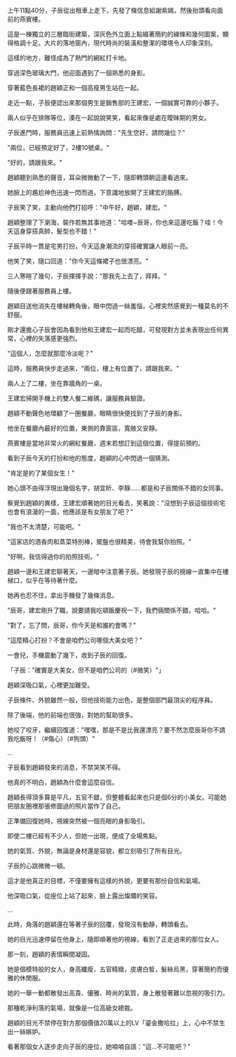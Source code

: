 上午11點40分，子辰從出租車上走下，先發了條信息給謝紫嫣，然後抬頭看向面前的燕賓樓。

這是一棟獨立的三層臨街建築，深灰色外立面上點綴著簡約的線條和幾何圖案，顯得格調十足。大片的落地窗內，現代時尚的裝潢和整潔的環境令人印象深刻。

這樣的地方，難怪成為了熱門的網紅打卡地。

穿過深色玻璃大門，他迎面遇到了一個熟悉的身影。

穿著藍色長裙的趙穎正和一個高瘦男生站在一起。

走近一點，子辰便認出來那個男生是銷售部的王建宏，一個誠實可靠的小夥子。

兩人似乎在排隊等位，湊在一起說說笑笑，看起來像是處在曖昧期的男女。

子辰進門時，服務員迅速上前熱情詢問："先生您好，請問幾位？"

"兩位，已經預定好了，2樓10號桌。"

"好的，請跟我來。"

趙穎聽到熟悉的聲音，耳朵微微動了一下，隨即轉頭朝這邊看過來。

她臉上的尷尬神色迅速一閃而過，下意識地放開了王建宏的胳膊。

子辰笑了笑，主動向他們打招呼："中午好，趙穎，建宏。"

趙穎整理了下瀏海，裝作若無其事地道："哈喽~辰哥，你也來這邊吃飯？哇！今天這身穿搭真帥，髮型也不錯！"

子辰平時一貫是宅男打扮，今天這身潮流的穿搭確實讓人眼前一亮。

他笑了笑，隨口回道："你今天這條裙子也很漂亮。"

三人寒暄了幾句，子辰揮揮手說："那我先上去了，拜拜。"

隨後便跟著服務員上樓。

趙穎目送他消失在樓梯轉角後，眼中閃過一絲羞惱，心裡突然感覺到一種莫名的不舒服。

剛才還擔心子辰會因為看到他和王建宏一起而吃醋，可發現對方並未表現出任何異常，心裡的失落感更強烈。

"這個人，怎麼就那麼冷淡呢？"

這時，服務員快步走過來，"兩位，樓上有位置了，請跟我來。"

兩人上了二樓，坐在靠牆角的一桌。

王建宏掃開手機上的雙人餐二維碼，讓服務員驗證。

趙穎不動聲色地環顧了一圈餐廳，眼睛很快便找到了子辰的身影。

他坐在餐廳內最好的位置，東側的靠窗區，寬敞又安靜。

燕賓樓是當地非常火的網紅餐廳，週末若想訂到這個位置，得提前預約。

看到子辰今天的打扮和他的態度，趙穎的心中閃過一個猜測。

"肯定是約了某個女生！"

她心頭不由得浮現出幾個名字，胡宜盺、李靜……都是和子辰關係不錯的女同事。

察覺到趙穎的異樣，王建宏順著她的目光看去，笑著說："沒想到子辰這個技術宅也會有浪漫的一面，他應該是有女朋友了吧？"

"我也不太清楚，可能吧。"

"這家店的酒香肉和蒸菜特別棒，擺盤也很精美，待會我幫你拍照。"

"好啊，我信得過你的拍照技術。"

趙穎一邊和王建宏聊著天，一邊暗中注意著子辰。她發現子辰的視線一直集中在樓梯口，似乎在等待著什麼。

她再也忍不住，拿出手機發了幾條消息。

"辰哥，建宏剛升了職，說要請我吃頓飯慶祝一下，我們倆關係不錯，哈哈。"

"對了，忘了問，辰哥，你今天是和誰約會嗎？"

"這麼精心打扮？不會是咱們公司哪個大美女吧？"

一會兒，手機震動了幾下，收到子辰的回復。

「子辰："確實是大美女，但不是咱們公司的（#微笑）"」

趙穎深吸口氣，心裡更加難受。

子辰條件、外貌雖然一般，但他技術能力出色，是整個部門最頂尖的程序員。

除了後端，他的前端也很強，對她的幫助很多。

她咬了咬牙，繼續回復道："嘿嘿，那是不是比我還漂亮？要不然怎麼辰哥你不請我吃飯呀！（#傷心）（#狗頭）"

...

子辰看到趙穎發來的消息，不禁哭笑不得。

他真的不明白，趙穎為什麼會這麼自信。

趙穎長得頂多算是平凡，五官不錯，但整體看起來也只是個6分的小美女。可能她把朋友圈裡那張修圖過的照片當作了自己。

正準備回復她時，視線突然被一個亮眼的身影吸引。

即使二樓已經有不少人，但她一出現，便成了全場焦點。

她的氣質、外貌，無論是身材還是容貌，都立刻吸引了所有目光。

子辰的心跳微微一頓。

這才是他真正的目標，不僅要擁有這樣的外貌，更要有那份自信和氣場。

他深吸口氣，從座位上站了起來，臉上露出燦爛的笑容。

...

此時，角落的趙穎還在等著子辰的回覆，發現沒有動靜，轉頭看去。

她的目光迅速停留在他身上，隨即順著他的視線，看到了正走過來的那位女人。

那一刻，趙穎的表情瞬間凝固。

她是個模特般的女人，身高纖瘦，五官精緻，皮膚白皙，髮絲烏黑，穿著簡約而優雅的休閒服。

她的一舉一動都散發出高貴、優雅、時尚的氣質，身上散發著難以忽視的吸引力。

那種乾淨利落的氣場，就像是一位高級女總裁。

趙穎的目光不禁停在對方那個價值20萬以上的LV「鎏金撒哈拉」上，心中不禁生出一絲嫉妒。

看著那個女人逐步走向子辰的座位，她喃喃自語："這…不可能吧？"